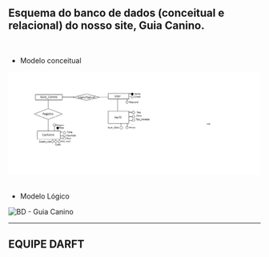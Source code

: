 ## Esquema do banco de dados (conceitual e relacional) do nosso site, Guia Canino.

<br>

<ul><li>Modelo conceitual</li></ul>
<img src="modelagemconceitual_db.png" alt="conceito">

<br>
<br>

<ul><li>Modelo Lógico</li></ul>


![BD - Guia Canino](https://github.com/DARFTsoftware/Guia-Canino/assets/160743295/6b9fc8a1-1559-422c-a868-7e1c5eaa146e)

***


## EQUIPE DARFT
